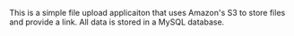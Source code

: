 This is a simple file upload applicaiton that uses Amazon's S3 to store files and provide a link.  All data is stored in a MySQL database.

